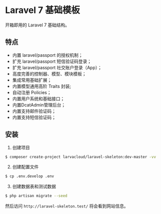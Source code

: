 # Laravel 7 基础模板

开箱即用的 Laravel 7 基础结构。

## 特点
- 内置 laravel/passport 的授权机制；
- 扩充 laravel/passport 短信验证码登录；
- 扩充 laravel/passport 社交账户登录（App）；
- 高度完善的控制器、模型、模块模板；
- 集成常用基础扩展；
- 内置模型通用高阶 Traits 封装;
- 自动注册 Policies；
- 内置用户系统和基础接口；
- 内置DcatAdmin管理后台；
- 内置支持邮件验证码；
- 内置支持短信验证码；

## 安装

1. 创建项目

```bash
$ composer create-project larvacloud/laravel-skeleton:dev-master -vv
```


2. 创建配置文件

```bash
$ cp .env.develop .env
```

3. 创建数据表和测试数据

```bash
$ php artisan migrate --seed
```

然后访问 `http://laravel-skeleton.test/` 将会看到网站信息。 
